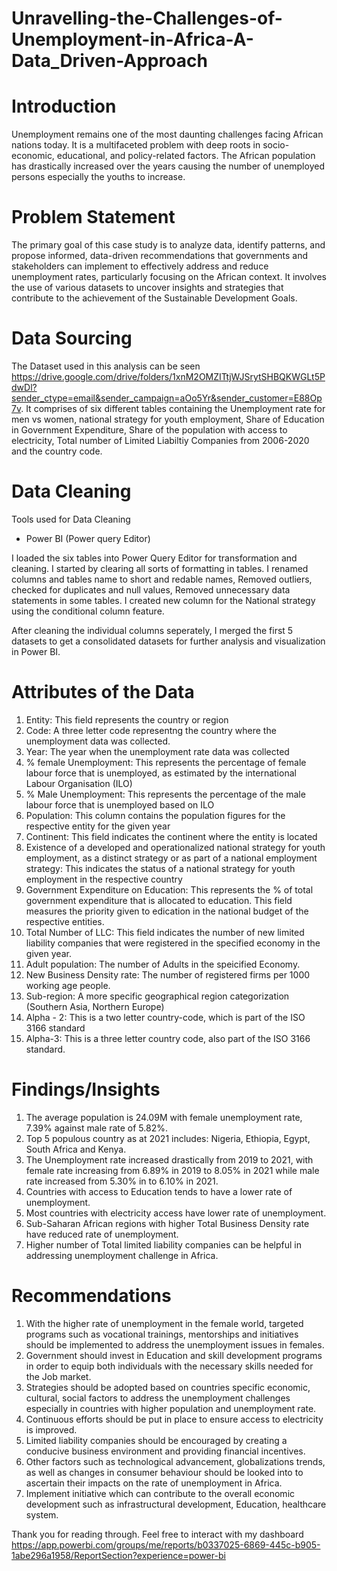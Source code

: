 # Unravelling-the-Challenges-of-Unemployment-in-Africa-A-Data_Driven-Approach
# Introduction
Unemployment remains one of the most daunting challenges facing African nations today. It is a multifaceted problem with deep roots in socio-economic, educational, and policy-related factors. The African population has drastically increased over the years causing the number of unemployed persons especially the youths to increase. 

# Problem Statement
The primary goal of this case study is to analyze data, identify patterns, and propose informed, data-driven recommendations that governments and stakeholders can implement to effectively address and reduce unemployment rates, particularly focusing on the African context. It involves the use of various datasets to uncover insights and strategies that contribute to the achievement of the Sustainable Development Goals.

# Data Sourcing
The Dataset used in this analysis can be seen https://drive.google.com/drive/folders/1xnM2OMZITtjWJSrytSHBQKWGLt5PdwDl?sender_ctype=email&sender_campaign=aOo5Yr&sender_customer=E88Op7v. It comprises of six different tables containing the Unemployment rate for men vs women, national strategy for youth employment, Share of Education in Government Expenditure, Share of the population with access to electricity, Total number of Limited Liabiltiy Companies from 2006-2020 and the country code.

# Data Cleaning
Tools used for Data Cleaning
- Power BI (Power query Editor)

I loaded the six tables into Power Query Editor for transformation and cleaning. I started by clearing all sorts of formatting in tables. I renamed columns and tables name to short and redable names, Removed outliers, checked for duplicates and null values, Removed unnecessary data statements in some tables. I created new column for the National strategy using the conditional column feature. 

After cleaning the individual columns seperately, I merged the first 5 datasets to get a consolidated datasets for further analysis and visualization in Power BI.

# Attributes of the Data
1. Entity: This field represents the country or region
2. Code: A three letter code representng the country where the unemployment data was collected.
3. Year: The year when the unemployment rate data was collected
4. % female Unemployment: This represents the percentage of female labour force that is unemployed, as estimated by the international Labour Organisation (ILO)
5. % Male Unemployment: This represents the percentage of the male labour force that is unemployed based on ILO
6. Population: This column contains the population figures for the respective entity for the given year
7. Continent: This field indicates the continent where the entity is located
8. Existence of a developed and operationalized national strategy for youth employment, as a distinct strategy or as part of a national
employment strategy: This indicates the status of a national strategy for youth employment in the respective country
9. Government Expenditure on Education: This represents the % of total government expenditure that is allocated to education. This field measures the priority given to edication in the national budget of the respective entities.
10. Total Number of LLC: This field indicates the number of new limited liability companies that were registered in the specified economy in the given year. 
11. Adult population: The number of Adults in the speicified Economy.
12. New Business Density rate: The number of registered firms per 1000 working age people.
13. Sub-region: A more specific geographical region categorization (Southern Asia, Northern Europe)
14. Alpha - 2: This is a two letter country-code, which is part of the ISO 3166 standard
15. Alpha-3: This is a three letter country code, also part of the ISO 3166 standard.


# Findings/Insights
1. The average population is 24.09M with female unemployment rate, 7.39% against male rate of 5.82%.
2. Top 5 populous country as at 2021 includes: Nigeria, Ethiopia, Egypt, South Africa and Kenya.
3. The Unemployment rate increased drastically from 2019 to 2021, with female rate increasing from 6.89% in 2019 to 8.05% in 2021 while male rate increased from 5.30% in to 6.10% in 2021.
4. Countries with access to Education tends to have a lower rate of unemployment.
5. Most countries with electricity access  have lower rate of unemployment.
6. Sub-Saharan African regions with higher Total Business Density rate have reduced rate of unemployment.
7. Higher number of Total limited liability companies can be helpful in addressing unemployment challenge in Africa.

# Recommendations
1. With the higher rate of unemployment in the female world, targeted programs such as vocational trainings, mentorships and initiatives should be implemented to address the unemployment issues in females.
2. Government should invest in Education and skill development programs in order to equip both individuals with the necessary skills needed for the Job market.
3. Strategies should be adopted based on countries specific economic, cultural, social factors to address the unemployment challenges especially in countries with higher population and unemployment rate.
4. Continuous efforts should be put in place to ensure access to electricity is improved.
5. Limited liability companies should be encouraged by creating a conducive business environment and providing financial incentives.
6. Other factors such as technological advancement, globalizations trends, as well as changes in consumer behaviour should be looked into to ascertain their impacts on the rate of unemployment in Africa.
7. Implement initiative which can contribute to the overall economic development such as infrastructural development, Education, healthcare system.

Thank you for reading through. Feel free to interact with my dashboard https://app.powerbi.com/groups/me/reports/b0337025-6869-445c-b905-1abe296a1958/ReportSection?experience=power-bi



